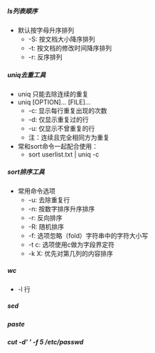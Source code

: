 ##### ls列表顺序
+ 默认按字母升序排列
  - -S: 按文档大小降序排列
  - -t: 按文档的修改时间降序排列
  - -r: 反序排列
##### uniq去重工具
+ uniq 只能去除连续的重复
+ uniq [OPTION]... [FILE]...
    - -c: 显示每行重复出现的次数
    - -d: 仅显示重复过的行
    - -u: 仅显示不曾重复的行
    - 注：连续且完全相同方为重复
+ 常和sort命令一起配合使用：
    - sort userlist.txt | uniq -c
##### sort排序工具
+ 常用命令选项
   - -u: 去除重复行
   - -n: 按数字排序升序排序
   - -r: 反向排序
   - -R: 随机排序
   - -f: 选项忽略（fold）字符串中的字符大小写
   - -t c: 选项使用c做为字段界定符
   - -k X: 优先对第几列的内容排序
##### wc
   - -l 行

##### sed

##### paste 

##### cut -d' ' -f 5 /etc/passwd
